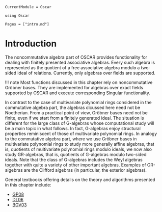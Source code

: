 ```@meta
CurrentModule = Oscar
```

```@setup oscar
using Oscar
```

```@contents
Pages = ["intro.md"]
```

# Introduction

The noncommutative algebra part of OSCAR provides functionality for dealing with finitely
presented associative algebras. Every such algebra is represented as the quotient of a free
associative algebra modulo a two-sided ideal of relations. Currently, only algebras over
fields are supported.


!!! note
    Most functions discussed in this chapter rely on noncommutative Gröbner bases.
    They are implemented for algebras over exact fields supported by OSCAR
    and execute corresponding Singular functionality.

In contrast to the case of multivariate polynomial rings considered in the commutative
algebra part, the algebras dicussed here need not be Noetherian. From a practical point
of view, Gröbner bases need not be finite, even if we start from a finitely generated ideal.
The situation is different for the large class of G-algebras whose computational study will
be a main topic in what follows. In fact, G-algebras enjoy structural properties reminiscent
of those of multivariate polynomial rings. In analogy to the commutative algebra part, where
we use Gröbner bases in multivariate polynomial rings to study more generally affine algebras,
that is, quotients of multivariate polynomial rings modulo ideals, we now also study GR-algebras,
that is, quotients of G-algebras modulo two-sided ideals. Note that the class of G-algebras includes
the Weyl algebras together with quite a variety of other important algebras. Examples of GR-algebras
are the Clifford algebras (in particular, the exterior algebras).

General textbooks offering details on the theory and algorithms presented in this chapter include:
- [GP08](@cite)
- [DL06](@cite)
- [BGV03](@cite)

